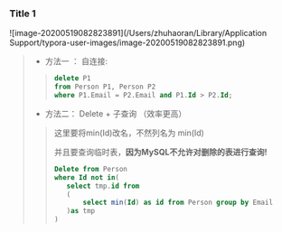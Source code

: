 ### Title 1 

![image-20200519082823891](/Users/zhuhaoran/Library/Application Support/typora-user-images/image-20200519082823891.png)



>* 方法一 ： 自连接:
>
>>
>>
>>```sql
>>delete P1 
>>from Person P1, Person P2
>>where P1.Email = P2.Email and P1.Id > P2.Id;
>>```
>
>* 方法二： Delete + 子查询 （效率更高）
>
>>这里要将min(Id)改名，不然列名为 min(Id)
>>
>>并且要查询临时表，**因为MySQL不允许对删除的表进行查询!**
>>
>>```sql
>>Delete from Person
>>where Id not in(
>>    select tmp.id from
>>    (
>>        select min(Id) as id from Person group by Email
>>    )as tmp
>>) 
>>```



